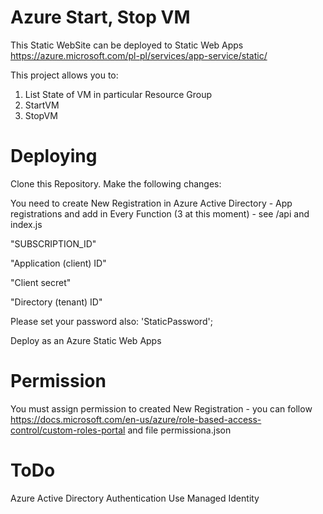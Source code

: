 # Azure Start, Stop VM

This Static WebSite can be deployed to Static Web Apps  https://azure.microsoft.com/pl-pl/services/app-service/static/

This project allows you to:
1. List State of VM in particular Resource Group
2. StartVM
3. StopVM

# Deploying
Clone this Repository.
Make the following changes:

You need to create New Registration in Azure Active Directory - App registrations and add in Every Function (3 at this moment) - see /api and index.js

"SUBSCRIPTION_ID"

"Application (client) ID"

"Client secret"

"Directory (tenant) ID"


Please set your password also:
'StaticPassword';


Deploy as an Azure Static Web Apps 


# Permission


You must assign permission to created New Registration - you can follow https://docs.microsoft.com/en-us/azure/role-based-access-control/custom-roles-portal and file permissiona.json


# ToDo

Azure Active Directory Authentication
Use Managed Identity 

